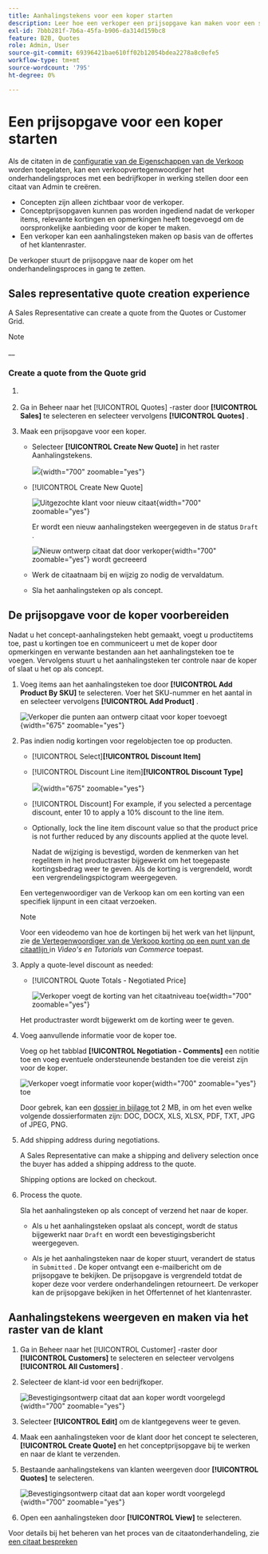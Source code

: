 ```yaml
---
title: Aanhalingstekens voor een koper starten
description: Leer hoe een verkoper een prijsopgave kan maken voor een specifieke koper om het onderhandelingsproces te starten. De verkoper kan alleen offertes verzenden voor klanten die zijn gekoppeld aan een bedrijfsaccount op de geselecteerde website.
exl-id: 7bbb281f-7b6a-45fa-b906-da314d159bc8
feature: B2B, Quotes
role: Admin, User
source-git-commit: 69396421bae610ff02b12054bdea2278a8c0efe5
workflow-type: tm+mt
source-wordcount: '795'
ht-degree: 0%

---
```


# Een prijsopgave voor een koper starten

Als de citaten in de [ configuratie van de Eigenschappen van de Verkoop ](configure-quotes.md) worden toegelaten, kan een verkoopvertegenwoordiger het onderhandelingsproces met een bedrijfkoper in werking stellen door een citaat van Admin te creëren.

- Concepten zijn alleen zichtbaar voor de verkoper.
- Conceptprijsopgaven kunnen pas worden ingediend nadat de verkoper items, relevante kortingen en opmerkingen heeft toegevoegd om de oorspronkelijke aanbieding voor de koper te maken.
- Een verkoper kan een aanhalingsteken maken op basis van de offertes of het klantenraster.

De verkoper stuurt de prijsopgave naar de koper om het onderhandelingsproces in gang te zetten. [](quote-price-negotiation.md)

## Sales representative quote creation experience

A Sales Representative can create a quote from the Quotes or Customer Grid.

>[!NOTE]
>
>[](https://experienceleague.adobe.com/docs/commerce-learn/tutorials/b2b/b2b-quote/sales-rep-initiates-quote.html)__

### Create a quote from the Quote grid

1. [](../systems/permissions.md)

1. Ga in Beheer naar het [!UICONTROL Quotes] -raster door **[!UICONTROL Sales]** te selecteren en selecteer vervolgens **[!UICONTROL Quotes]** .

1. Maak een prijsopgave voor een koper.

   - Selecteer **[!UICONTROL Create New Quote]** in het raster Aanhalingstekens.

     ![](./assets/quote-draft-from-admin.png){width="700" zoomable="yes"}

   - [!UICONTROL Create New Quote]

     ![ Uitgezochte klant voor nieuw citaat ](./assets/quote-draft-from-admin-select-buyer.png){width="700" zoomable="yes"}

     Er wordt een nieuw aanhalingsteken weergegeven in de status `Draft` .

     ![ Nieuw ontwerp citaat dat door verkoper ](./assets/quote-create-by-seller.png){width="700" zoomable="yes"} wordt gecreeerd

   - Werk de citaatnaam bij en wijzig zo nodig de vervaldatum.

   - Sla het aanhalingsteken op als concept.

## De prijsopgave voor de koper voorbereiden

Nadat u het concept-aanhalingsteken hebt gemaakt, voegt u productitems toe, past u kortingen toe en communiceert u met de koper door opmerkingen en verwante bestanden aan het aanhalingsteken toe te voegen. Vervolgens stuurt u het aanhalingsteken ter controle naar de koper of slaat u het op als concept.

1. Voeg items aan het aanhalingsteken toe door **[!UICONTROL Add Product By SKU]** te selecteren. Voer het SKU-nummer en het aantal in en selecteer vervolgens **[!UICONTROL Add Product]** .

   ![ Verkoper die punten aan ontwerp citaat voor koper toevoegt ](./assets/quote-draft-add-items.png){width="675" zoomable="yes"}

1. Pas indien nodig kortingen voor regelobjecten toe op producten.

   - [!UICONTROL Select]**[!UICONTROL Discount Item]**

   - [!UICONTROL Discount Line item]**[!UICONTROL Discount Type]**

     ![](./assets/quote-discount-line-item.png){width="675" zoomable="yes"}

   - [!UICONTROL Discount] For example, if you selected a percentage discount, enter 10 to apply a 10% discount to the line item.

   - Optionally, lock the line item discount value so that the product price is not further reduced by any discounts applied at the quote level.

     Nadat de wijziging is bevestigd, worden de kenmerken van het regelitem in het productraster bijgewerkt om het toegepaste kortingsbedrag weer te geven. Als de korting is vergrendeld, wordt een vergrendelingspictogram weergegeven.

   Een vertegenwoordiger van de Verkoop kan om een korting van een specifiek lijnpunt in een citaat verzoeken.

   >[!NOTE]
   >
   >Voor een videodemo van hoe de kortingen bij het werk van het lijnpunt, zie [ de Vertegenwoordiger van de Verkoop korting op een punt van de citaatlijn ](https://experienceleague.adobe.com/docs/commerce-learn/tutorials/b2b/b2b-quote/quote-line-item-discount.html) in _Video&#39;s en Tutorials van Commerce_ toepast.

1. Apply a quote-level discount as needed:

   - [!UICONTROL Quote Totals - Negotiated Price]

     ![ Verkoper voegt de korting van het citaatniveau toe ](./assets/quote-draft-total-discount.png){width="700" zoomable="yes"}

   Het productraster wordt bijgewerkt om de korting weer te geven.

1. Voeg aanvullende informatie voor de koper toe.

   Voeg op het tabblad **[!UICONTROL Negotiation - Comments]** een notitie toe en voeg eventuele ondersteunende bestanden toe die vereist zijn voor de koper.

   ![ Verkoper voegt informatie voor koper ](./assets/quote-draft-add-info-for-buyer.png){width="700" zoomable="yes"} toe

   Door gebrek, kan een [ dossier in bijlage ](configure-quotes.md) tot 2 MB, in om het even welke volgende dossierformaten zijn: DOC, DOCX, XLS, XLSX, PDF, TXT, JPG of JPEG, PNG.

1. Add shipping address during negotiations.

   A Sales Representative can make a shipping and delivery selection once the buyer has added a shipping address to the quote.

   Shipping options are locked on checkout.

   [](account-dashboard-my-quotes.md#adding-a-shipping-address)

1. Process the quote.

   Sla het aanhalingsteken op als concept of verzend het naar de koper.

   - Als u het aanhalingsteken opslaat als concept, wordt de status bijgewerkt naar `Draft` en wordt een bevestigingsbericht weergegeven.

   - Als je het aanhalingsteken naar de koper stuurt, verandert de status in `Submitted` . De koper ontvangt een e-mailbericht om de prijsopgave te bekijken. De prijsopgave is vergrendeld totdat de koper deze voor verdere onderhandelingen retourneert. De verkoper kan de prijsopgave bekijken in het Offertennet of het klantenraster.

## Aanhalingstekens weergeven en maken via het raster van de klant

1. Ga in Beheer naar het [!UICONTROL Customer] -raster door **[!UICONTROL Customers]** te selecteren en selecteer vervolgens **[!UICONTROL All Customers]** .

1. Selecteer de klant-id voor een bedrijfkoper.

   ![ Bevestigingsontwerp citaat dat aan koper wordt voorgelegd ](./assets/quote-view-customer-quotes.png){width="700" zoomable="yes"}

1. Selecteer **[!UICONTROL Edit]** om de klantgegevens weer te geven.

1. Maak een aanhalingsteken voor de klant door het concept te selecteren, **[!UICONTROL Create Quote]** en het conceptprijsopgave bij te werken en naar de klant te verzenden.

1. Bestaande aanhalingstekens van klanten weergeven door **[!UICONTROL Quotes]** te selecteren.

   ![ Bevestigingsontwerp citaat dat aan koper wordt voorgelegd ](./assets/quote-list-from-customer-information.png){width="700" zoomable="yes"}

1. Open een aanhalingsteken door **[!UICONTROL View]** te selecteren.

Voor details bij het beheren van het proces van de citaatonderhandeling, zie [ een citaat bespreken ](quote-price-negotiation.md)

